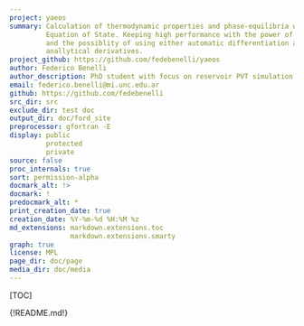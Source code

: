 ```yaml
---
project: yaeos
summary: Calculation of thermodynamic properties and phase-equilibria with
         Equation of State. Keeping high performance with the power of Fortran
         and the possiblity of using either automatic differentiation and
         anallytical derivatives.
project_github: https://github.com/fedebenelli/yaeos
author: Federico Benelli
author_description: PhD student with focus on reservoir PVT simulation.
email: federico.benelli@mi.unc.edu.ar
github: https://github.com/fedebenelli
src_dir: src
exclude_dir: test doc
output_dir: doc/ford_site
preprocessor: gfortran -E
display: public
         protected
         private
source: false
proc_internals: true
sort: permission-alpha
docmark_alt: !>
docmark: !
predocmark_alt: *
print_creation_date: true
creation_date: %Y-%m-%d %H:%M %z
md_extensions: markdown.extensions.toc
               markdown.extensions.smarty
graph: true
license: MPL
page_dir: doc/page
media_dir: doc/media
---
```


[TOC]

{!README.md!}
